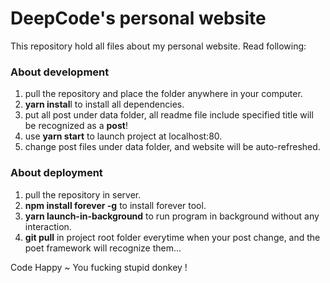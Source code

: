 # DeepCode's personal website

This repository hold all files about my personal website. Read following:

### About development

1. pull the repository and place the folder anywhere in your computer.
2. **yarn instal**l to  install all dependencies.
3. put all post under data folder, all readme file include specified title will be recognized as a **post**!
4. use **yarn start** to launch project at localhost:80.
5. change post files under data folder, and website will be auto-refreshed.

### About deployment

1. pull the repository in server.
2. **npm install forever -g** to install forever tool.
3. **yarn launch-in-background** to run program in background without any interaction.
4. **git pull** in project root folder everytime when your post change, and the poet framework will recognize them...

Code Happy ~ You fucking stupid donkey !
